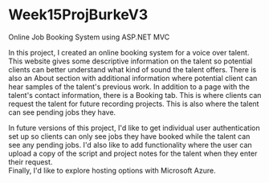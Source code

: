 # Week15ProjBurkeV3
Online Job Booking System using ASP.NET MVC

In this project, I created an online booking system for a voice over talent.  This website gives some descriptive information on the talent so potential clients can
better understand what kind of sound the talent offers.  There is also an About section with additional information where potential client can hear samples of the
talent's previous work.  In addition to a page with the talent's contact information, there is a Booking tab.  This is where clients can request the talent for future
recording projects.  This is also where the talent can see pending jobs they have.  

In future versions of this project, I'd like to get individual user authentication set up so clients can only see jobs they have booked while the talent can see any
pending jobs.  I'd also like to add functionality where the user can upload a copy of the script and project notes for the talent when they enter their request.  
Finally, I'd like to explore hosting options with Microsoft Azure.
